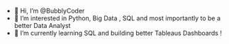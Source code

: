 - 👋 Hi, I’m @BubblyCoder
- 👀 I’m interested in Python, Big Data , SQL and most importantly to be a better Data Analyst
- 🌱 I’m currently learning SQL and building better Tableaus Dashboards !

<!---
BubblyCoder/BubblyCoder is a ✨ special ✨ repository because its `README.md` (this file) appears on your GitHub profile.
You can click the Preview link to take a look at your changes.
--->

